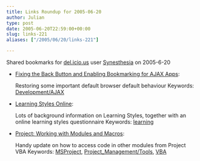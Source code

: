 ```yaml
---
title: Links Roundup for 2005-06-20
author: Julian
type: post
date: 2005-06-20T22:59:00+00:00
slug: links-221 
aliases: ["/2005/06/20/links-221"]

---
```

Shared bookmarks for [del.icio.us][1] user  [Synesthesia][2] on 2005-6-20

  * [Fixing the Back Button and Enabling Bookmarking for AJAX Apps][3]:
  
    Restoring some important default browser default behaviour Keywords: [Development/AJAX][4]
  * [Learning Styles Online][5]:
  
    Lots of background information on Learning Styles, together with an online learning styles questionnaire Keywords: [learning][6]
  * [Project: Working with Modules and Macros][7]:
  
    Handy update on how to access code in other modules from Project VBA Keywords: [MSProject][8], [Project_Management/Tools][9], [VBA][10]

 [1]: https://del.icio.us/
 [2]: https://del.icio.us/synesthesia
 [3]: https://www.contentwithstyle.co.uk/Articles/38/fixing-the-back-button-and-enabling-bookmarking-for-ajax-apps "https://www.contentwithstyle.co.uk/Articles/38/fixing-the-back-button-and-enabling-bookmarking-for-ajax-apps"
 [4]: https://del.icio.us/synesthesia/Development/AJAX
 [5]: https://www.learning-styles-online.com/ "https://www.learning-styles-online.com/"
 [6]: https://del.icio.us/synesthesia/learning
 [7]: https://www.zo-d.com/blog/archives/programming/working-with-modules-and-macros.html "https://www.zo-d.com/blog/archives/programming/working-with-modules-and-macros.html"
 [8]: https://del.icio.us/synesthesia/MSProject
 [9]: https://del.icio.us/synesthesia/Project_Management/Tools
 [10]: https://del.icio.us/synesthesia/VBA